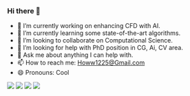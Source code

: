 ### Hi there 👋


<!-- **Howw-Way/Howw-Way** is a ✨ _special_ ✨ repository because its `README.md` (this file) appears on your GitHub profile.

Here are some ideas to get you started: -->

- 🔭 I’m currently working on enhancing CFD with AI. 
- 🌱 I’m currently learning some state-of-the-art algorithms.
- 👯 I’m looking to collaborate on Computational Science.
- 🤔 I’m looking for help with PhD position in CG, Ai, CV area. 
- 💬 Ask me about anything I can help with.
- 📫 How to reach me: Howw1225@Gmail.com
- 😄 Pronouns: Cool

<!--  GitHub stats -->
<img src="https://github-readme-stats.vercel.app/api?username=Howw-Way&show_icons=true&theme=dark"/>

<!-- Most used languages -->
<img src="https://github-readme-stats.vercel.app/api/top-langs?username=Howw-Way&layout=compact&theme=dark"/>

<!-- Total contributions and streaks -->
<img src="https://github-readme-streak-stats.herokuapp.com/?user=Howw-Way&theme=dark"/>

<!-- GitHub repository -->
<img src="https://github-readme-stats.vercel.app/api/pin/?username=Howw-Way&repo=Lecture-and-notes&theme=dark"/>
